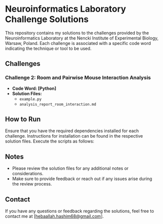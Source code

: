 # Neuroinformatics Laboratory Challenge Solutions

This repository contains my solutions to the challenges provided by the Neuroinformatics Laboratory at the Nencki Institute of Experimental Biology, Warsaw, Poland. Each challenge is associated with a specific code word indicating the technique or tool to be used.

## Challenges



### Challenge 2: Room and Pairwise Mouse Interaction Analysis
- **Code Word: [Python]**
- **Solution Files:**
  - `example.py`
  - `analysis_report_room_interaction.md`


## How to Run
Ensure that you have the required dependencies installed for each challenge. Instructions for installation can be found in the respective solution files. Execute the scripts as follows:

## Notes
- Please review the solution files for any additional notes or considerations.
- Make sure to provide feedback or reach out if any issues arise during the review process.

## Contact
If you have any questions or feedback regarding the solutions, feel free to contact me at [hebaallah.hashim68@gmail.com].
